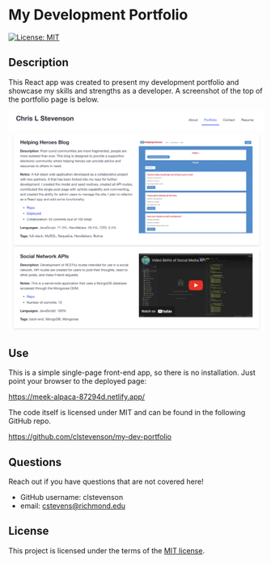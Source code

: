 # My Development Portfolio

[![License: MIT](https://img.shields.io/badge/License-MIT-yellow.svg)](https://opensource.org/licenses/MIT)

## Description
This React app was created to present my development portfolio and showcase my skills and strengths as a developer. A screenshot of the top of the portfolio page is below.

![screenshot](./public/assets/DevPortfolioScreenshot.png)

## Use
This is a simple single-page front-end app, so there is no installation. Just point your browser to the deployed page:

<https://meek-alpaca-87294d.netlify.app/>

The code itself is licensed under MIT and can be found in the following GitHub repo.

<https://github.com/clstevenson/my-dev-portfolio>

## Questions
Reach out if you have questions that are not covered here!

- GitHub username: clstevenson
- email: cstevens@richmond.edu

## License
This project is licensed under the terms of the [MIT license](https://opensource.org/licenses/MIT).
